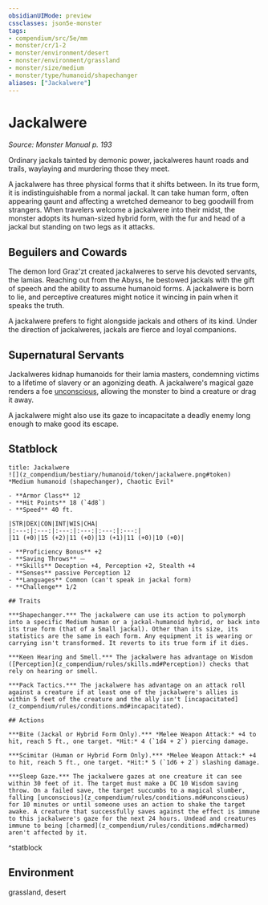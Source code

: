 ```yaml
---
obsidianUIMode: preview
cssclasses: json5e-monster
tags:
- compendium/src/5e/mm
- monster/cr/1-2
- monster/environment/desert
- monster/environment/grassland
- monster/size/medium
- monster/type/humanoid/shapechanger
aliases: ["Jackalwere"]
---
```

# Jackalwere
*Source: Monster Manual p. 193*  

Ordinary jackals tainted by demonic power, jackalweres haunt roads and trails, waylaying and murdering those they meet.

A jackalwere has three physical forms that it shifts between. In its true form, it is indistinguishable from a normal jackal. It can take human form, often appearing gaunt and affecting a wretched demeanor to beg goodwill from strangers. When travelers welcome a jackalwere into their midst, the monster adopts its human-sized hybrid form, with the fur and head of a jackal but standing on two legs as it attacks.

## Beguilers and Cowards

The demon lord Graz'zt created jackalweres to serve his devoted servants, the lamias. Reaching out from the Abyss, he bestowed jackals with the gift of speech and the ability to assume humanoid forms. A jackalwere is born to lie, and perceptive creatures might notice it wincing in pain when it speaks the truth.

A jackalwere prefers to fight alongside jackals and others of its kind. Under the direction of jackalweres, jackals are fierce and loyal companions.

## Supernatural Servants

Jackalweres kidnap humanoids for their lamia masters, condemning victims to a lifetime of slavery or an agonizing death. A jackalwere's magical gaze renders a foe [unconscious](z_compendium/rules/conditions.md#unconscious), allowing the monster to bind a creature or drag it away.

A jackalwere might also use its gaze to incapacitate a deadly enemy long enough to make good its escape.

## Statblock

```ad-statblock
title: Jackalwere
![](z_compendium/bestiary/humanoid/token/jackalwere.png#token)
*Medium humanoid (shapechanger), Chaotic Evil*

- **Armor Class** 12 
- **Hit Points** 18 (`4d8`)
- **Speed** 40 ft.

|STR|DEX|CON|INT|WIS|CHA|
|:---:|:---:|:---:|:---:|:---:|:---:|
|11 (+0)|15 (+2)|11 (+0)|13 (+1)|11 (+0)|10 (+0)|

- **Proficiency Bonus** +2
- **Saving Throws** ⏤
- **Skills** Deception +4, Perception +2, Stealth +4
- **Senses** passive Perception 12
- **Languages** Common (can't speak in jackal form)
- **Challenge** 1/2

## Traits

***Shapechanger.*** The jackalwere can use its action to polymorph into a specific Medium human or a jackal-humanoid hybrid, or back into its true form (that of a Small jackal). Other than its size, its statistics are the same in each form. Any equipment it is wearing or carrying isn't transformed. It reverts to its true form if it dies.

***Keen Hearing and Smell.*** The jackalwere has advantage on Wisdom ([Perception](z_compendium/rules/skills.md#Perception)) checks that rely on hearing or smell.

***Pack Tactics.*** The jackalwere has advantage on an attack roll against a creature if at least one of the jackalwere's allies is within 5 feet of the creature and the ally isn't [incapacitated](z_compendium/rules/conditions.md#incapacitated).

## Actions

***Bite (Jackal or Hybrid Form Only).*** *Melee Weapon Attack:* +4 to hit, reach 5 ft., one target. *Hit:* 4 (`1d4 + 2`) piercing damage.

***Scimitar (Human or Hybrid Form Only).*** *Melee Weapon Attack:* +4 to hit, reach 5 ft., one target. *Hit:* 5 (`1d6 + 2`) slashing damage.

***Sleep Gaze.*** The jackalwere gazes at one creature it can see within 30 feet of it. The target must make a DC 10 Wisdom saving throw. On a failed save, the target succumbs to a magical slumber, falling [unconscious](z_compendium/rules/conditions.md#unconscious) for 10 minutes or until someone uses an action to shake the target awake. A creature that successfully saves against the effect is immune to this jackalwere's gaze for the next 24 hours. Undead and creatures immune to being [charmed](z_compendium/rules/conditions.md#charmed) aren't affected by it.
```
^statblock

## Environment

grassland, desert